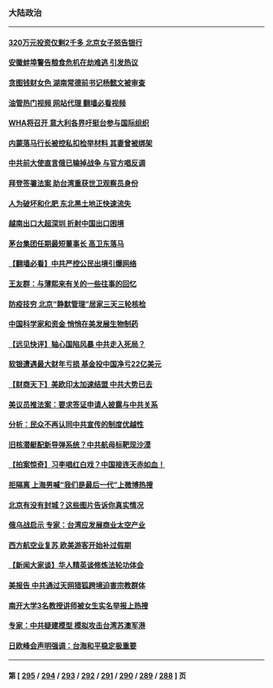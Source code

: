 ### 大陆政治
---
#### [320万元投资仅剩2千多 北京女子怒告银行](../../pages/ncid277/n13736856.md?05142045) 
#### [安徽蚌埠警告粮食危机在劫难逃 引发热议](../../pages/ncid277/n13736542.md?05142045) 
#### [贪图钱财女色 湖南常德前书记杨懿文被审查](../../pages/ncid277/n13736818.md?05142045) 
#### [油管热门视频 网站代理 翻墙必看视频](http://209.222.30.114:81/youtube.html?05142045)
#### [WHA将召开 意大利各界吁挺台参与国际组织](../../pages/ncid277/n13736522.md?05142045) 
#### [内蒙落马行长被控私扣检举材料 其妻曾被绑架](../../pages/ncid277/n13736434.md?05142045) 
#### [中共前大使直言俄已输掉战争 与官方唱反调](../../pages/ncid277/n13736502.md?05142045) 
#### [拜登签署法案 助台湾重获世卫观察员身份](../../pages/ncid277/n13736367.md?05142045) 
#### [人为破坏和化肥 东北黑土地正快速流失](../../pages/ncid277/n13736483.md?05142045) 
#### [越南出口大超深圳 折射中国出口困境](../../pages/ncid277/n13736418.md?05142045) 
#### [茅台集团任期最短董事长 高卫东落马](../../pages/ncid277/n13736420.md?05142045) 
#### [【翻墙必看】中共严控公民出境引爆网络](../../pages/ncid277/n13736323.md?05142045) 
#### [王友群：与薄熙来有关的一些往事的回忆](../../pages/ncid277/n13735160.md?05142045) 
#### [防疫技穷 北京“静默管理”居家三天三轮核检](../../pages/ncid277/n13736366.md?05142045) 
#### [中国科学家和资金 悄悄在美发展生物制药](../../pages/ncid277/n13736311.md?05142045) 
#### [【远见快评】轴心国陷风暴 中共走入死局？](../../pages/ncid277/n13736227.md?05142045) 
#### [软银遭遇最大财年亏损 基金投中国净亏22亿美元](../../pages/ncid277/n13736247.md?05142045) 
#### [【财商天下】美欧印太加速结盟 中共大势已去](../../pages/ncid277/n13736239.md?05142045) 
#### [美议员推法案：要求签证申请人披露与中共关系](../../pages/ncid277/n13736223.md?05142045) 
#### [分析：民众不再认同中共宣传的制度优越性](../../pages/ncid277/n13736061.md?05142045) 
#### [旧核潜艇配新导弹系统？中共航母标靶现沙漠](../../pages/ncid277/n13735969.md?05142045) 
#### [【拍案惊奇】习李唱红白戏？中国接连天赤如血！](../../pages/ncid277/n13735819.md?05142045) 
#### [拒隔离 上海男喊“我们是最后一代”上微博热搜](../../pages/ncid277/n13735808.md?05142045) 
#### [北京有没有封城？这些图片告诉你真实情况](../../pages/ncid277/n13735934.md?05142045) 
#### [俄乌战启示 专家：台湾应发展商业太空产业](../../pages/ncid277/n13735827.md?05142045) 
#### [西方航空业复苏 欧美游客开始补过假期](../../pages/ncid277/n13735890.md?05142045) 
#### [【新闻大家谈】华人精英谈修炼法轮功体会](../../pages/ncid277/n13735765.md?05142045) 
#### [美报告 中共通过天网猎狐跨境迫害宗教群体](../../pages/ncid277/n13735743.md?05142045) 
#### [南开大学3名教授讲师被女生实名举报上热搜](../../pages/ncid277/n13735702.md?05142045) 
#### [专家：中共疑建模型 模拟攻击台湾苏澳军港](../../pages/ncid277/n13735356.md?05142045) 
#### [日欧峰会声明强调：台海和平稳定极重要](../../pages/ncid277/n13735281.md?05142045) 

---
#### 第 [ [295](./295.md?05142045) / [294](./294.md?05142045) / [293](./293.md?05142045) / [292](./292.md?05142045) / [291](./291.md?05142045) / [290](./290.md?05142045) / [289](./289.md?05142045) / [288](./288.md?05142045) ] 页

